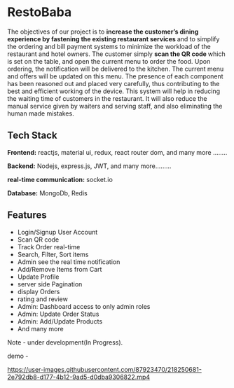 
# RestoBaba

The objectives of our project is to <strong>increase the customer’s dining experience by fastening
the existing restaurant services </strong> and to simplify the ordering and bill payment systems to
minimize the workload of the restaurant and hotel owners. The customer simply
 <strong>scan the QR code </strong> which is set on the table, and open the current menu to order the
food. Upon ordering, the notification will be delivered to the kitchen. The current menu and
offers will be updated on this menu. The presence of each component has been reasoned out
and placed very carefully, thus contributing to the best and efficient working of the device.
This system will help in reducing the waiting time of customers in the restaurant. It will
also reduce the manual service given by waiters and serving staff, and also eliminating the
human made mistakes.
## Tech Stack
**Frontend:**
    reactjs, material ui, redux, react router dom, and many more ........

**Backend:**
    Nodejs, express.js, JWT, and many more.........

**real-time communication:**
    socket.io

**Database:**
    MongoDb, Redis

## Features
- Login/Signup User Account
- Scan QR code
- Track Order real-time
- Search, Filter, Sort items
- Admin see the real time notification
- Add/Remove Items from Cart
- Update Profile
- server side Pagination 
- display Orders
- rating and review
- Admin: Dashboard access to only admin roles
- Admin: Update Order Status 
- Admin: Add/Update Products
- And many more
 
 Note - under development(In Progress).
 
 demo - 
 
 

https://user-images.githubusercontent.com/87923470/218250681-2e792db8-d177-4b12-9ad5-d0dba9306822.mp4




